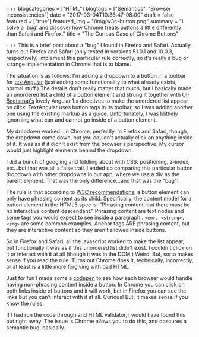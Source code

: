 +++
blogcategories = ["HTML"]
blogtags = ["Semantics", "Browser inconsistencies"]
date = "2017-03-04T10:36:47-08:00"
draft = false
featured = ["true"]
featured_img = "/img/w3c-button.png"
summary = "I solve a 'bug' and discover how Chrome treats buttons a little differently than Safari and Firefox."
title = "The Curious Case of Chrome Buttons"

+++
This is a brief post about a "bug" I found in Firefox and Safari. Actually, turns out Firefox and Safari (only tested in versions 51.0.1 and 10.0.3, respectively) implement this particular rule correctly, so it's really a bug or strange implementation in Chrome that is to blame.

The situation is as follows: I'm adding a dropdown to a button in a toolbar for [textAngular](https://github.com/fraywing/textAngular) (just adding some functionality to what already exists, normal stuff.) The details don't really matter that much, but I basically made an unordered list a child of a button element and strung it together with [UI-Bootstrap's](https://github.com/angular-ui/bootstrap) lovely Angular 1.x directives to make the unordered list appear on click. TextAngular uses button tags in its toolbar, so I was adding another one using the existing markup as a guide. Unfortunately, I was blithely ignorning what can and cannot go inside of a button element.

My dropdown worked...in Chrome, perfectly. In Firefox and Safari, though, the dropdown came down, but you couldn't actually click on anything inside of it. It was as if it didn't exist from the browser's perspective. My cursor would just highlight elements behind the dropdown.

I did a bunch of googling and fiddling about with CSS: positioning, z-index, etc...but that was all a false trail. I ended up comparing this particular button dropdown with other dropdpwns in our app, where we use a div as the parent element. That was the only difference...and that was the "bug"!

The rule is that according to [W3C recommendations](https://www.w3.org/TR/html5/forms.html#the-button-element), a button element can only have phrasing content as its child. Specifically, the content model for a button element in the HTML5 spec is: "Phrasing content, but there must be no interactive content descendant." Phrasing content are text nodes and some tags you would expect to see inside a paragraph...`<em>, <strong>, <img>` are some common examples. Anchor tags ARE phrasing content, but they are interactive content so they aren't allowed inside buttons.

So in Firefox and Safari, all the javascript worked to make the list appear, but functionally it was as if this unordered list didn't exist. I couldn't click on it or interact with it at all (though it was in the DOM.) Weird. But, sorta makes sense if you read the rule. Turns out Chrome does it, technically, incorrectly, or at least is a little more forgiving with bad HTML.

Just for fun I made some a [codepen](http://codepen.io/hannaliebl/pen/EWKqoZ) to see how each browser would handle having non-phrasing content inside a button. In Chrome you can click on both links inside of buttons and it will work, but in Firefox you can see the links but you can't interact with it at all. Curious! But, it makes sense if you know the rules.

If I had run the code through and HTML validator, I would have found this out right away. The issue is Chrome allows you to do this, and obscures a semantic bug, basically.
